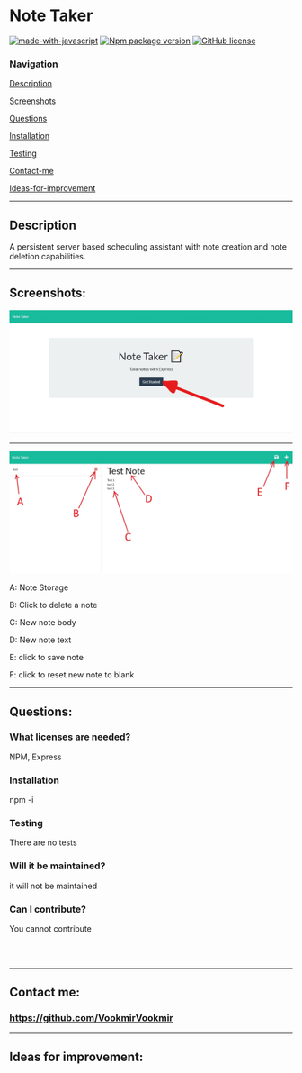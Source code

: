 #  **Note Taker** 


[![made-with-javascript](https://img.shields.io/badge/Made%20with-JavaScript-1f425f.svg)](https://www.javascript.com)  [![Npm package version](https://badgen.net/npm/v/express)](https://npmjs.com/package/express)  [![GitHub license](https://img.shields.io/github/license/Naereen/StrapDown.js.svg)](https://github.com/Naereen/StrapDown.js/blob/master/LICENSE)

### **Navigation**

[Description](#description)

[Screenshots](#screenshots)

[Questions](#questions)

[Installation](#installation)

[Testing](#testing)

[Contact-me](#contact-me)

[Ideas-for-improvement](#ideas-for-improvement)

-------

## **Description** 
A persistent server based scheduling assistant with note creation and note deletion capabilities. 




---------

## **Screenshots:**

![Screenshot 1 Landing](landingpage.jpg)

---------------

![Screenshot 2 Features](instructions.jpg)

A: Note Storage

B: Click to delete a note

C: New note body

D: New note text

E: click to save note

F: click to reset new note to blank


-------

## **Questions:**

### **What licenses are needed?**
NPM, Express

### **Installation**
npm -i


### **Testing** 
There are no tests

### **Will it be maintained?** 
it will not be maintained

### **Can I contribute?** 
You cannot contribute

<br/><br/> 

--------

## **Contact me:**
### https://github.com/VookmirVookmir

----------

## **Ideas for improvement:**

